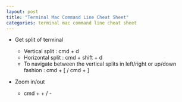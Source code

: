 ```yaml
---
layout: post
title: "Terminal Mac Command Line Cheat Sheet"
categories: terminal mac command line cheat sheet
---
```


- Get split of terminal
  + Vertical split : cmd + d
  + Horizontal split : cmd + shift + d
  + To navigate between the vertical splits in left/right or up/down fashion : cmd + [ / cmd + ]

- Zoom in/out
  * cmd + + / -
